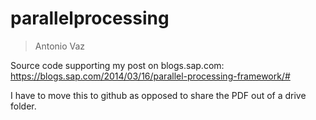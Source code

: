 # parallelprocessing
> Antonio Vaz


Source code supporting my post on blogs.sap.com: https://blogs.sap.com/2014/03/16/parallel-processing-framework/#

I have to move this to github as opposed to share the PDF out of a drive folder.

